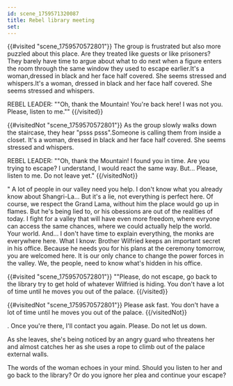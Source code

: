 ```yaml
---
id: scene_1759571320087
title: Rebel library meeting
set:
---
```


{{#visited "scene_1759570572801"}}
  The group is frustrated but also more puzzled about this place. Are they treated like guests or like prisoners? They barely have time to argue about what to do next when a figure enters the room through the same window they used to escape earlier.It's a woman,dressed in black and her face half covered. She seems stressed and whispers.It's a woman, dressed in black and her face half covered. She seems stressed and whispers.
  
  REBEL LEADER: ""Oh, thank the Mountain! You're back here! I was not you. Please, listen to me.""
{{/visited}}

{{#visitedNot "scene_1759570572801"}}
 As the group slowly walks down the staircase, they hear "psss psss".Someone is calling them from inside a closet. It's a woman, dressed in black and her face half covered. She seems stressed and whispers.

REBEL LEADER: ""Oh, thank the Mountain! I found you in time. Are you trying to escape? I understand, I would react the same way. But... Please, listen to me. Do not leave yet."
{{/visitedNot}}

" A lot of people in our valley need you help. I don't know what you already know about Shangri-La... But it's a lie, not everything is perfect here. Of course, we respect the Grand Lama, without him the place would go up in flames. But he's being lied to, or his obessions are out of the realities of today. I fight for a valley that will have even more freedom, where evryone can access the same chances, where we could actually help the world. Your world. And... I don't have time to explain everything, the monks are everywhere here. What I know: Brother Wilfried keeps an important secret in his office. Because he needs you for his plans at the ceremony tomorrow, you are welcomed here. It is our only chance to change the power forces in the valley. We, the people, need to know what's hidden in his office.

{{#visited "scene_1759570572801"}}
  ""Please, do not escape, go back to the library try to get hold of whatever Wilfried is hiding. You don't have a lot of time until he moves you out of the palace. 
{{/visited}}

{{#visitedNot "scene_1759570572801"}}
Please ask fast. You don't have a lot of time until he moves you out of the palace. 
{{/visitedNot}}

. Once you're there, I'll contact you again. Please. Do not let us down.

As she leaves, she's being noticed by an angry guard who threatens her and almost catches her as she uses a rope to climb out of the palace external walls.

The words of the woman echoes in your mind. Should you listen to her and go back to the library? Or do you ignore her plea and continue your escape?

